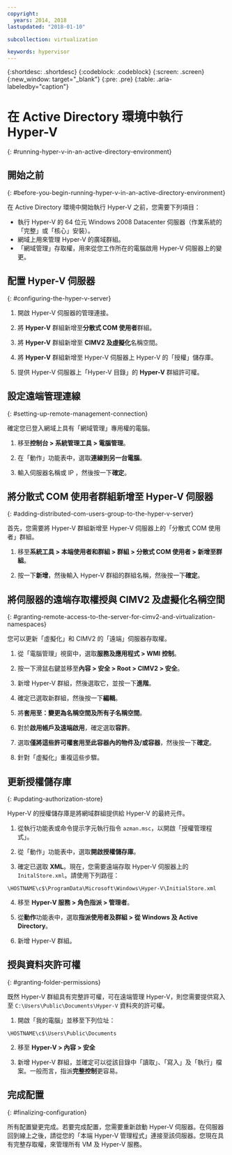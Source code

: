 ```yaml
---
copyright:
  years: 2014, 2018
lastupdated: "2018-01-10"

subcollection: virtualization

keywords: hypervisor
---
```

{:shortdesc: .shortdesc}
{:codeblock: .codeblock}
{:screen: .screen}
{:new_window: target="_blank"}
{:pre: .pre}
{:table: .aria-labeledby="caption"}

# 在 Active Directory 環境中執行 Hyper-V
{: #running-hyper-v-in-an-active-directory-environment}

<!--Running Hyper-V in an Active Directory environment is the best implementation of Hyper-V. Microsoft has truly shined with the ability to remotely manage a server.You can remotely manage the Hyper-V server allows for it to be installed on a Core installation of Windows freeing up those valuable resources from the system for use within the VM’s. When this is combined with an Active Directory Domain Controller
You manage all your Hyper-V servers from a single Hyper-V Manager that runs on any 2008 or Vista computer that is connected to the Domain.--> <!--Vista?? MS doesn't support Vista.-->

## 開始之前
{: #before-you-begin-running-hyper-v-in-an-active-directory-environment}

在 Active Directory 環境中開始執行 Hyper-V 之前，您需要下列項目：

* 執行 Hyper-V 的 64 位元 Windows 2008 Datacenter 伺服器（作業系統的「完整」或「核心」安裝）。
* 網域上用來管理 Hyper-V 的廣域群組。
* 「網域管理」存取權，用來從您工作所在的電腦啟用 Hyper-V 伺服器上的變更。

## 配置 Hyper-V 伺服器
{: #configuring-the-hyper-v-server}

1. 開啟 Hyper-V 伺服器的管理連接。

2. 將 **Hyper-V** 群組新增至**分散式 COM 使用者**群組。

3. 將 **Hyper-V** 群組新增至 **CIMV2 及虛擬化**名稱空間。

4. 將 **Hyper-V** 群組新增至 Hyper-V 伺服器上 Hyper-V 的「授權」儲存庫。

5. 提供 Hyper-V 伺服器上「Hyper-V 目錄」的 **Hyper-V** 群組許可權。

## 設定遠端管理連線
{: #setting-up-remote-management-connection}

確定您已登入網域上具有「網域管理」專用權的電腦。

1. 移至**控制台 > 系統管理工具 > 電腦管理**。

2. 在「動作」功能表中，選取**連線到另一台電腦**。

3. 輸入伺服器名稱或 IP ，然後按一下**確定**。

## 將分散式 COM 使用者群組新增至 Hyper-V 伺服器
{: #adding-distributed-com-users-group-to-the-hyper-v-server}

首先，您需要將 Hyper-V 群組新增至 Hyper-V 伺服器上的「分散式 COM 使用者」群組。

1. 移至**系統工具 > 本端使用者和群組 > 群組 > 分散式 COM 使用者 > 新增至群組**。

2. 按一下**新增**，然後輸入 Hyper-V 群組的群組名稱，然後按一下**確定**。

## 將伺服器的遠端存取權授與 CIMV2 及虛擬化名稱空間
{: #granting-remote-access-to-the-server-for-cimv2-and-virtualization-namespaces}

您可以更新「虛擬化」和 CIMV2 的「遠端」伺服器存取權。

1. 從「電腦管理」視窗中，選取**服務及應用程式 > WMI 控制**。

2. 按一下滑鼠右鍵並移至**內容 > 安全 > Root > CIMV2 > 安全**。

3. 新增 Hyper-V 群組，然後選取它，並按一下**進階**。

4. 確定已選取新群組，然後按一下**編輯**。

5. 將**套用至：**變更為**名稱空間及所有子名稱空間**。

6. 對於**啟用帳戶及遠端啟用**，確定選取**容許**。

7. 選取**僅將這些許可權套用至此容器內的物件及/或容器**，然後按一下**確定**。

8. 針對「虛擬化」重複這些步驟。

## 更新授權儲存庫
{: #updating-authorization-store}

Hyper-V 的授權儲存庫是將網域群組提供給 Hyper-V 的最終元件。

1. 從執行功能表或命令提示字元執行指令 `azman.msc`，以開啟「授權管理程式」。

2. 從「動作」功能表中，選取**開啟授權儲存庫**。

3. 確定已選取 **XML**。現在，您需要遠端存取 Hyper-V 伺服器上的 `InitalStore.xml`。請使用下列路徑：

`\HOSTNAME\c$\ProgramData\Microsoft\Windows\Hyper-V\InitialStore.xml`

4. 移至 **Hyper-V 服務 > 角色指派 > 管理者**。

5. 從**動作**功能表中，選取**指派使用者及群組 > 從 Windows 及 Active Directory**。

6. 新增 Hyper-V 群組。

## 授與資料夾許可權
{: #granting-folder-permissions}

既然 Hyper-V 群組具有完整許可權，可在遠端管理 Hyper-V，則您需要提供寫入至 `C:\Users\Public\Documents\Hyper-V` 資料夾的許可權。

1. 開啟「我的電腦」並移至下列位址：

`\HOSTNAME\c$\Users\Public\Documents`

2. 移至 **Hyper-V > 內容 > 安全**

3. 新增 Hyper-V 群組，並確定可以從該目錄中「讀取」、「寫入」及「執行」檔案。一般而言，指派**完整控制**更容易。

## 完成配置
{: #finalizing-configuration}

所有配置變更完成。若要完成配置，您需要重新啟動 Hyper-V 伺服器。在伺服器回到線上之後，請從您的「本端 Hyper-V 管理程式」連接至該伺服器。您現在具有完整存取權，來管理所有 VM 及 Hyper-V 服務。
